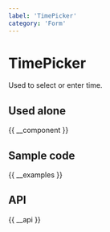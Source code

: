 ```yaml
---
label: 'TimePicker'
category: 'Form'
---
```


# TimePicker

Used to select or enter time.

## Used alone

{{ __component }}

## Sample code

{{ __examples }}

## API

{{ __api }}
